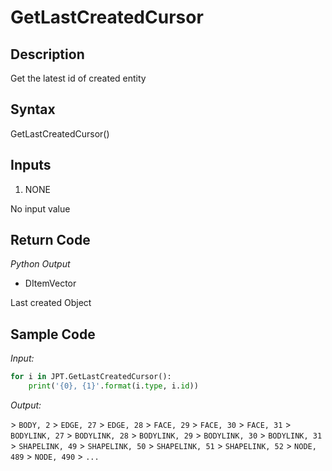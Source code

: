 # GetLastCreatedCursor

## Description

Get the latest id of created entity

## Syntax

GetLastCreatedCursor()

## Inputs

1. NONE

No input value

## Return Code

_Python Output_

- DItemVector

Last created Object

## Sample Code

_Input:_

```python
for i in JPT.GetLastCreatedCursor():
    print('{0}, {1}'.format(i.type, i.id))
```

_Output:_

\> `BODY, 2`
\> `EDGE, 27`
\> `EDGE, 28`
\> `FACE, 29`
\> `FACE, 30`
\> `FACE, 31`
\> `BODYLINK, 27`
\> `BODYLINK, 28`
\> `BODYLINK, 29`
\> `BODYLINK, 30`
\> `BODYLINK, 31`
\> `SHAPELINK, 49`
\> `SHAPELINK, 50`
\> `SHAPELINK, 51`
\> `SHAPELINK, 52`
\> `NODE, 489`
\> `NODE, 490`
\> `...`
